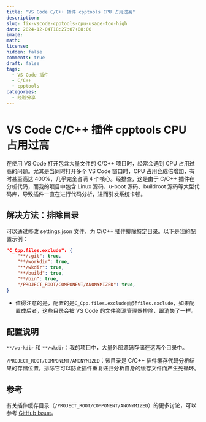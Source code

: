 ```yaml
---
title: "VS Code C/C++ 插件 cpptools CPU 占用过高"
description:
slug: fix-vscode-cpptools-cpu-usage-too-high
date: 2024-12-04T18:27:07+08:00
image:
math:
license:
hidden: false
comments: true
draft: false
tags:
  - VS Code 插件
  - C/C++
  - cpptools
categories:
  - 经验分享
---
```


# VS Code C/C++ 插件 cpptools CPU 占用过高

在使用 VS Code 打开包含大量文件的 C/C++ 项目时，经常会遇到 CPU 占用过高的问题。尤其是当同时打开多个 VS Code 窗口时，CPU 占用会成倍增加，有时甚至高达 400%，几乎完全占满 4 个核心。经排查，这是由于 C/C++ 插件在分析代码，而我的项目中包含 Linux 源码、u-boot 源码、buildroot 源码等大型代码库，导致插件一直在进行代码分析，进而引发系统卡顿。

## 解决方法：排除目录

可以通过修改 settings.json 文件，为 C/C++ 插件排除特定目录。以下是我的配置示例：

```json
"C_Cpp.files.exclude": {
	"**/.git": true,
	"**/workdir": true,
	"**/wkdir": true,
	"**/build": true,
	"**/bin": true,
	"/PROJECT_ROOT/COMPONENT/ANONYMIZED": true,
}
```

- 值得注意的是，配置的是`C_Cpp.files.exclude`而非`files.exclude`，如果配置成后者，这些目录会被 VS Code 的文件资源管理器排除，跟消失了一样。

## 配置说明

`**/workdir` 和 `**/wkdir`：我的项目中，大量外部源码存储在这两个目录中。

`/PROJECT_ROOT/COMPONENT/ANONYMIZED`：该目录是 C/C++ 插件缓存代码分析结果的存储位置，排除它可以防止插件重复递归分析自身的缓存文件而产生死循环。

## 参考

有关插件缓存目录（`/PROJECT_ROOT/COMPONENT/ANONYMIZED`）的更多讨论，可以参考 [GitHub Issue](https://github.com/microsoft/vscode-cpptools/issues/10271#issuecomment-1363489906)。